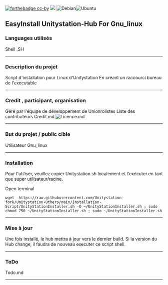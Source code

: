 [![forthebadge cc-by](https://licensebuttons.net/l/by-nc-sa/4.0/88x31.png)](https://creativecommons.org/licenses/by/4.0) [![](https://img.shields.io/badge/Discord-7289DA?style=for-the-badge&logo=discord&logoColor=white)](https://discord.gg/tyJX8dx) 
![Debian](https://img.shields.io/badge/Debian-D70A53?style=for-the-badge&logo=debian&logoColor=white)![Ubuntu](https://img.shields.io/badge/Ubuntu-E95420?style=for-the-badge&logo=ubuntu&logoColor=white)

##  EasyInstall Unitystation-Hub For Gnu_linux

### Languages utilisés

Shell .SH

-------------

### Description du projet

Script d'installation pour Linux d'Unitystation
En créant un raccourci bureau de l'executable

-------------
### Credit , participant, organisation

Géré par l'équipe de développement de Unionrolistes
Liste des contributeurs Credit.md 
![Licence.md](https://github.com/Unitystation-fork/Unitystation-Hub/blob/main/LICENSE)

-------------

### But du projet / public cible

Utilisateur Gnu_linux 

-------------
### Installation
Pour l'utiliser, veuillez copier Unitystation.sh localement et l'exécuter en tant que super utilisateur/racine.

Open terminal
```shell
wget  https://raw.githubusercontent.com/Unitystation-fork/Unitystation-Others/main/Installation-Script/UnityStationInstaller.sh -O ~/UnityStationInstaller.sh ; sudo chmod 750 ~/UnityStationInstaller.sh ; sudo ~/UnityStationInstaller.sh
```

-------------
### Mise à jour

Une fois installé, le hub mettra à jour vers le dernier build.
Si la version du Hub change, il faudra de nouveau executer ce script shell.

---
### ToDo

Todo.md

-------------
